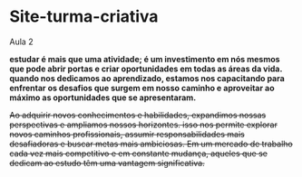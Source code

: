 # Site-turma-criativa
Aula 2

**estudar é mais que uma atividade; é um investimento em nós mesmos que pode abrir portas e criar oportunidades em todas as áreas da vida. quando nos dedicamos ao aprendizado, estamos nos capacitando para enfrentar os desafios que surgem em nosso caminho e aproveitar ao máximo as oportunidades que se apresentaram.**

~~Ao adquirir novos conhecimentos e habilidades, expandimos nossas perspectivas e ampliamos nossos horizontes. isso nos permite explorar novos caminhos profissionais, assumir responsabilidades mais desafiadoras e buscar metas mais ambiciosas. Em um mercado de trabalho cada vez mais competitivo e em constante mudança, aqueles que se dedicam ao estudo têm uma vantagem significativa.~~

